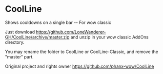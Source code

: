 # CoolLine
Shows cooldowns on a single bar -- For wow classic

Just download https://github.com/LoneWanderer-GH/CoolLine/archive/master.zip and unzip in your wow classic AddOns directory.

You may rename the folder to CoolLine or CoolLine-Classic, and remove the "master" part.


Original project and rights owner https://github.com/phanx-wow/CoolLine 
